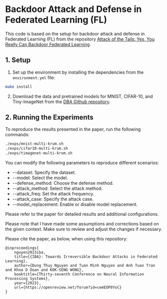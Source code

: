 # Backdoor Attack and Defense in Federated Learning (FL)
This code is based on the setup for backdoor attack and defense in Federated Learning (FL) from the repository [Attack of the Tails: Yes, You Really Can Backdoor Federated Learning](https://github.com/ksreenivasan/OOD_Federated_Learning).

## 1. Setup

1. Set up the environment by installing the dependencies from the `environment.yml` file:

```bash
make install
```
2. Download the data and pretrained models for MNIST, CIFAR-10, and Tiny-ImageNet from the [DBA Github repository](https://github.com/AI-secure/DBA).



## 2. Running the Experiments
To reproduce the results presented in the paper, run the following commands:
```bash
./exps/mnist-multi-krum.sh
./exps/cifar10-multi-krum.sh 
./exps/timagenet-multi-krum.sh 
```

You can modify the following parameters to reproduce different scenarios:

- --dataset: Specify the dataset.
- --model: Select the model.
- --defense_method: Choose the defense method.
- --attack_method: Select the attack method.
- --attack_freq: Set the attack frequency.
- --attack_case: Specify the attack case.
- --model_replacement: Enable or disable model replacement.

Please refer to the paper for detailed results and additional configurations.

Please note that I have made some assumptions and corrections based on the given context. Make sure to review and adjust the changes if necessary.

Please cite the paper, as below, when using this repository:
```
@inproceedings{
    nguyen2023iba,
    title={{IBA}: Towards Irreversible Backdoor Attacks in Federated Learning},
    author={Dung Thuy Nguyen and Tuan Minh Nguyen and Anh Tuan Tran and Khoa D Doan and KOK-SENG WONG},
    booktitle={Thirty-seventh Conference on Neural Information Processing Systems},
    year={2023},
    url={https://openreview.net/forum?id=cemEOP8YoC}
}
```


